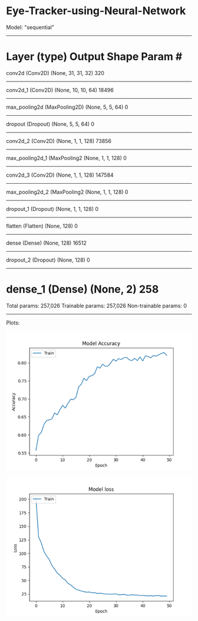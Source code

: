 # Eye-Tracker-using-Neural-Network

Model: "sequential"
_________________________________________________________________
Layer (type)                 Output Shape              Param #   
=================================================================
conv2d (Conv2D)              (None, 31, 31, 32)        320       
_________________________________________________________________
conv2d_1 (Conv2D)            (None, 10, 10, 64)        18496     
_________________________________________________________________
max_pooling2d (MaxPooling2D) (None, 5, 5, 64)          0         
_________________________________________________________________
dropout (Dropout)            (None, 5, 5, 64)          0         
_________________________________________________________________
conv2d_2 (Conv2D)            (None, 1, 1, 128)         73856     
_________________________________________________________________
max_pooling2d_1 (MaxPooling2 (None, 1, 1, 128)         0         
_________________________________________________________________
conv2d_3 (Conv2D)            (None, 1, 1, 128)         147584    
_________________________________________________________________
max_pooling2d_2 (MaxPooling2 (None, 1, 1, 128)         0         
_________________________________________________________________
dropout_1 (Dropout)          (None, 1, 1, 128)         0         
_________________________________________________________________
flatten (Flatten)            (None, 128)               0         
_________________________________________________________________
dense (Dense)                (None, 128)               16512     
_________________________________________________________________
dropout_2 (Dropout)          (None, 128)               0         
_________________________________________________________________
dense_1 (Dense)              (None, 2)                 258       
=================================================================
Total params: 257,026
Trainable params: 257,026
Non-trainable params: 0
_________________________________________________________________




Plots: 

![alt text](https://github.com/Hamidkn/Eye-Tracker-using-Neural-Network/blob/master/fig_accuarcy.png)


![alt text](https://github.com/Hamidkn/Eye-Tracker-using-Neural-Network/blob/master/fig_loss.png)

